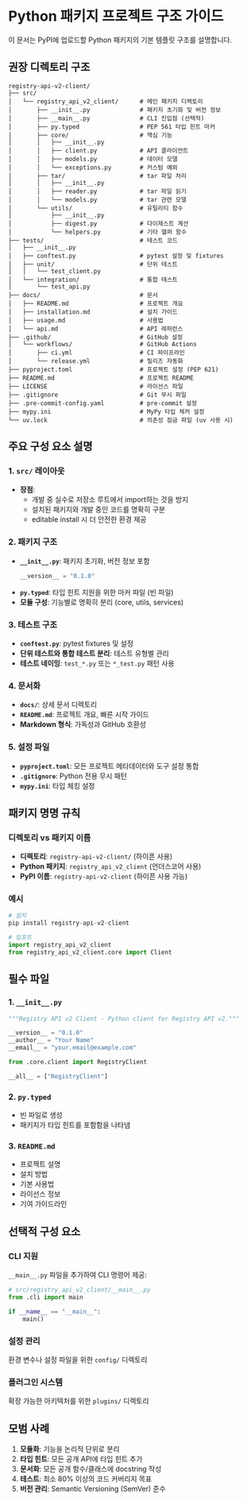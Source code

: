 # Python 패키지 프로젝트 구조 가이드

이 문서는 PyPI에 업로드할 Python 패키지의 기본 템플릿 구조를 설명합니다.

## 권장 디렉토리 구조

```
registry-api-v2-client/
├── src/
│   └── registry_api_v2_client/      # 메인 패키지 디렉토리
│       ├── __init__.py              # 패키지 초기화 및 버전 정보
│       ├── __main__.py              # CLI 진입점 (선택적)
│       ├── py.typed                 # PEP 561 타입 힌트 마커
│       ├── core/                    # 핵심 기능
│       │   ├── __init__.py
│       │   ├── client.py            # API 클라이언트
│       │   ├── models.py            # 데이터 모델
│       │   └── exceptions.py        # 커스텀 예외
│       ├── tar/                     # tar 파일 처리
│       │   ├── __init__.py
│       │   ├── reader.py            # tar 파일 읽기
│       │   └── models.py            # tar 관련 모델
│       └── utils/                   # 유틸리티 함수
│           ├── __init__.py
│           ├── digest.py            # 다이제스트 계산
│           └── helpers.py           # 기타 헬퍼 함수
├── tests/                           # 테스트 코드
│   ├── __init__.py
│   ├── conftest.py                  # pytest 설정 및 fixtures
│   ├── unit/                        # 단위 테스트
│   │   └── test_client.py
│   └── integration/                 # 통합 테스트
│       └── test_api.py
├── docs/                            # 문서
│   ├── README.md                    # 프로젝트 개요
│   ├── installation.md              # 설치 가이드
│   ├── usage.md                     # 사용법
│   └── api.md                       # API 레퍼런스
├── .github/                         # GitHub 설정
│   └── workflows/                   # GitHub Actions
│       ├── ci.yml                   # CI 파이프라인
│       └── release.yml              # 릴리즈 자동화
├── pyproject.toml                   # 프로젝트 설정 (PEP 621)
├── README.md                        # 프로젝트 README
├── LICENSE                          # 라이선스 파일
├── .gitignore                       # Git 무시 파일
├── .pre-commit-config.yaml          # pre-commit 설정
├── mypy.ini                         # MyPy 타입 체커 설정
└── uv.lock                          # 의존성 잠금 파일 (uv 사용 시)
```

## 주요 구성 요소 설명

### 1. `src/` 레이아웃
- **장점**: 
  - 개발 중 실수로 저장소 루트에서 import하는 것을 방지
  - 설치된 패키지와 개발 중인 코드를 명확히 구분
  - editable install 시 더 안전한 환경 제공

### 2. 패키지 구조
- **`__init__.py`**: 패키지 초기화, 버전 정보 포함
  ```python
  __version__ = "0.1.0"
  ```
- **`py.typed`**: 타입 힌트 지원을 위한 마커 파일 (빈 파일)
- **모듈 구성**: 기능별로 명확히 분리 (core, utils, services)

### 3. 테스트 구조
- **`conftest.py`**: pytest fixtures 및 설정
- **단위 테스트와 통합 테스트 분리**: 테스트 유형별 관리
- **테스트 네이밍**: `test_*.py` 또는 `*_test.py` 패턴 사용

### 4. 문서화
- **`docs/`**: 상세 문서 디렉토리
- **`README.md`**: 프로젝트 개요, 빠른 시작 가이드
- **Markdown 형식**: 가독성과 GitHub 호환성

### 5. 설정 파일
- **`pyproject.toml`**: 모든 프로젝트 메타데이터와 도구 설정 통합
- **`.gitignore`**: Python 전용 무시 패턴
- **`mypy.ini`**: 타입 체킹 설정

## 패키지 명명 규칙

### 디렉토리 vs 패키지 이름
- **디렉토리**: `registry-api-v2-client/` (하이픈 사용)
- **Python 패키지**: `registry_api_v2_client` (언더스코어 사용)
- **PyPI 이름**: `registry-api-v2-client` (하이픈 사용 가능)

### 예시
```python
# 설치
pip install registry-api-v2-client

# 임포트
import registry_api_v2_client
from registry_api_v2_client.core import Client
```

## 필수 파일

### 1. `__init__.py`
```python
"""Registry API v2 Client - Python client for Registry API v2."""

__version__ = "0.1.0"
__author__ = "Your Name"
__email__ = "your.email@example.com"

from .core.client import RegistryClient

__all__ = ["RegistryClient"]
```

### 2. `py.typed`
- 빈 파일로 생성
- 패키지가 타입 힌트를 포함함을 나타냄

### 3. `README.md`
- 프로젝트 설명
- 설치 방법
- 기본 사용법
- 라이선스 정보
- 기여 가이드라인

## 선택적 구성 요소

### CLI 지원
`__main__.py` 파일을 추가하여 CLI 명령어 제공:
```python
# src/registry_api_v2_client/__main__.py
from .cli import main

if __name__ == "__main__":
    main()
```

### 설정 관리
환경 변수나 설정 파일을 위한 `config/` 디렉토리

### 플러그인 시스템
확장 가능한 아키텍처를 위한 `plugins/` 디렉토리

## 모범 사례

1. **모듈화**: 기능을 논리적 단위로 분리
2. **타입 힌트**: 모든 공개 API에 타입 힌트 추가
3. **문서화**: 모든 공개 함수/클래스에 docstring 작성
4. **테스트**: 최소 80% 이상의 코드 커버리지 목표
5. **버전 관리**: Semantic Versioning (SemVer) 준수